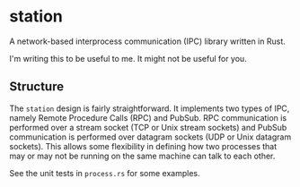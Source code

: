 # station
A network-based interprocess communication (IPC) library written in Rust.

I'm writing this to be useful to me. It might not be useful for you.

## Structure

The `station` design is fairly straightforward. It implements two types of IPC,
namely Remote Procedure Calls (RPC) and PubSub. RPC communication is performed
over a stream socket (TCP or Unix stream sockets) and PubSub communication is
performed over datagram sockets (UDP or Unix datagram sockets). This allows
some flexibility in defining how two processes that may or may not be running
on the same machine can talk to each other.

See the unit tests in `process.rs` for some examples.
